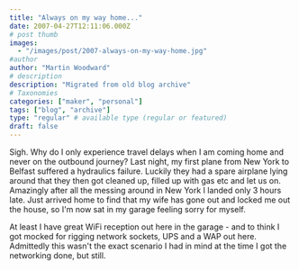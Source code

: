 ```yaml
---
title: "Always on my way home..."
date: 2007-04-27T12:11:06.000Z
# post thumb
images:
  - "/images/post/2007-always-on-my-way-home.jpg"
#author
author: "Martin Woodward"
# description
description: "Migrated from old blog archive"
# Taxonomies
categories: ["maker", "personal"]
tags: ["blog", "archive"]
type: "regular" # available type (regular or featured)
draft: false
---
```


Sigh. Why do I only experience travel delays when I am coming home and never on the outbound journey? Last night, my first plane from New York to Belfast suffered a hydraulics failure. Luckily they had a spare airplane lying around that they then got cleaned up, filled up with gas etc and let us on. Amazingly after all the messing around in New York I landed only 3 hours late. Just arrived home to find that my wife has gone out and locked me out the house, so I'm now sat in my garage feeling sorry for myself.

At least I have great WiFi reception out here in the garage - and to think I got mocked for rigging network sockets, UPS and a WAP out here. Admittedly this wasn't the exact scenario I had in mind at the time I got the networking done, but still.
